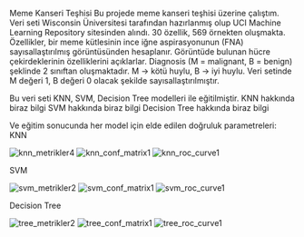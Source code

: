 Meme Kanseri Teşhisi
Bu projede meme kanseri teşhisi üzerine çalıştım. Veri seti Wisconsin Üniversitesi tarafından hazırlanmış olup UCI Machine Learning Repository sitesinden alındı. 30 özellik, 569 örnekten
oluşmakta. Özellikler, bir meme kütlesinin ince iğne aspirasyonunun (FNA) sayısallaştırılmış görüntüsünden hesaplanır. Görüntüde bulunan hücre çekirdeklerinin özelliklerini açıklarlar.
Diagnosis (M = malignant, B = benign) şeklinde 2 sınıftan oluşmaktadır. M -> kötü huylu, B -> iyi huylu. Veri setinde M değeri 1, B değeri 0 olacak şekilde sayısallaştırılmıştır.

Bu veri seti KNN, SVM, Decision Tree modelleri ile eğitilmiştir. 
KNN hakkında biraz bilgi
SVM hakkında biraz bilgi
Decision Tree hakkında biraz bilgi

Ve eğitim sonucunda her model için elde edilen doğruluk parametreleri:
KNN

![knn_metrikler4](https://github.com/user-attachments/assets/7276f448-efbe-4d63-96a4-5bae10fe7cd7)     ![knn_conf_matrix1](https://github.com/user-attachments/assets/d57d3eb5-303b-4f58-9c4a-d91b4c360840)     ![knn_roc_curve1](https://github.com/user-attachments/assets/29baccbd-16aa-4e9a-86ea-12ea8e75befb)

SVM

![svm_metrikler2](https://github.com/user-attachments/assets/6a996e40-03ea-4b67-86d6-e7e9ba5dbd0a)     ![svm_conf_matrix1](https://github.com/user-attachments/assets/83c76657-177a-4c98-8244-078488f0508b)     ![svm_roc_curve1](https://github.com/user-attachments/assets/d627776d-d48c-499d-b01c-bada7bf454a7)

Decision Tree

![tree_metrikler2](https://github.com/user-attachments/assets/592a81d9-a4be-4eba-83f4-53b0506342f5)     ![tree_conf_matrix1](https://github.com/user-attachments/assets/50b81e56-af26-48a3-be44-6ecb5fef1988)     ![tree_roc_curve1](https://github.com/user-attachments/assets/dc668043-1f7d-4c64-bf95-d18b762c9fea)










